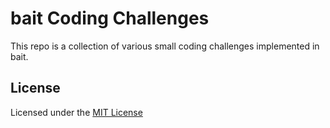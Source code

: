 # bait Coding Challenges
This repo is a collection of various small coding challenges implemented in bait.

## License
Licensed under the [MIT License](LICENSE.md)
